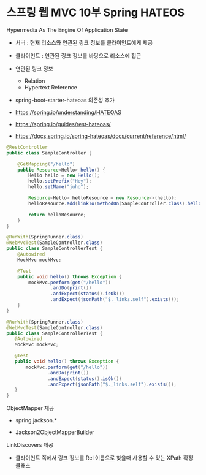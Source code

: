 # 스프링 웹 MVC 10부 Spring HATEOS



Hypermedia As The Engine Of Application State

- 서버 : 현재 리소스와 연관된 링크 정보를 클라이언트에게 제공 

- 클라이언트 : 연관된 링크 정보를 바탕으로 리소스에 접근 

- 연관된 링크 정보 
  - Relation 
  - Hypertext Reference 

- spring-boot-starter-hateoas 의존성 추가 

- <https://spring.io/understanding/HATEOAS> 

- <https://spring.io/guides/rest-hateoas/> 

- <https://docs.spring.io/spring-hateoas/docs/current/reference/html/> 

```java 
@RestController
public class SampleController { 

    @GetMapping("/hello") 
    public Resource<Hello> hello() { 
        Hello hello = new Hello();
        hello.setPrefix("Hey"); 
        hello.setName("juho");

        Resource<Hello> helloResource = new Resource<>(hello); 
        helloResource.add(linkTo(methodOn(SampleController.class).hello()).withSelfRel()); 

        return helloResource; 
    }
} 
```



```java
@RunWith(SpringRunner.class) 
@WebMvcTest(SampleController.class) 
public class SampleControllerTest { 
    @Autowired 
    MockMvc mockMvc;

    @Test 
    public void hello() throws Exception { 
        mockMvc.perform(get("/hello")) 
                .andDo(print()) 
                .andExpect(status().isOk()) 
                .andExpect(jsonPath("$._links.self").exists()); 
    } 
} 

```



 ```java 
@RunWith(SpringRunner.class) 
@WebMvcTest(SampleController.class) 
public class SampleControllerTest { 
    @Autowired 
    MockMvc mockMvc; 

    @Test 
    public void hello() throws Exception { 
        mockMvc.perform(get("/hello")) 
                .andDo(print()) 
                .andExpect(status().isOk()) 
                .andExpect(jsonPath("$._links.self").exists()); 
    } 
}  
 ```



ObjectMapper 제공 

- spring.jackson.* 

- Jackson2ObjectMapperBuilder 



LinkDiscovers 제공 

- 클라이언트 쪽에서 링크 정보를 Rel 이름으로 찾을때 사용할 수 있는 XPath 확장 클래스 

